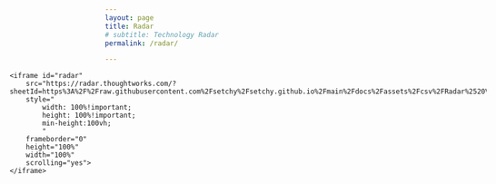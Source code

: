 ```yaml
---
layout: page
title: Radar
# subtitle: Technology Radar
permalink: /radar/

---
```



<div style=" 
    margin-left: -33.3%; 
    margin-right: -33.3%; 
    min-height: 100vh;
    ">

    <iframe id="radar" 
        src="https://radar.thoughtworks.com/?sheetId=https%3A%2F%2Fraw.githubusercontent.com%2Fsetchy%2Fsetchy.github.io%2Fmain%2Fdocs%2Fassets%2Fcsv%2FRadar%2520Vol.%252026.csv" 
        style="
            width: 100%!important;
            height: 100%!important;
            min-height:100vh; 
            "
        frameborder="0" 
        height="100%"
        width="100%"
        scrolling="yes">
    </iframe>


</div>
